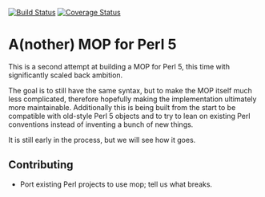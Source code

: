 [![Build Status](https://travis-ci.org/stevan/p5-mop-redux.png?branch=master)](https://travis-ci.org/stevan/p5-mop-redux)
[![Coverage Status](https://coveralls.io/repos/stevan/p5-mop-redux/badge.png?branch=master)](https://coveralls.io/r/stevan/p5-mop-redux?branch=master)

A(nother) MOP for Perl 5
============

This is a second attempt at building a MOP for Perl 5, this time with
significantly scaled back ambition.

The goal is to still have the same syntax, but to make the MOP itself
much less complicated, therefore hopefully making the implementation
ultimately more maintainable. Additionally this is being built from
the start to be compatible with old-style Perl 5 objects and to try
to lean on existing Perl conventions instead of inventing a bunch of
new things.

It is still early in the process, but we will see how it goes.

Contributing
------------

* Port existing Perl projects to use mop; tell us what breaks.
